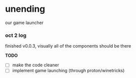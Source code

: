 # unending
our game launcher

### oct 2 log
finished v0.0.3, visually all of the components should be there

**TODO**
- [ ] make the code cleaner
- [ ] implement game launching (through proton/winetricks)
